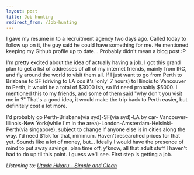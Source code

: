 ```yaml
---
layout: post
title: Job hunting
redirect_from: /Job-hunting
---
```


I gave my resume in to a recruitment agency two days ago. Called today to
follow up on it, the guy said he could have something for me. He mentioned
keeping my Github profile up to date... Probably didn't mean a blog post :P

I'm pretty excited about the idea of actually having a job. I got this grand
plan to get a list of addresses of all of my internet friends, mainly from
IRC, and fly around the world to visit them all. If I just want to go from
Perth to Brisbane to SF (driving to LA cos it's 'only' 7 hours) to Illinois
to Vancouver to Perth, it would be a total of $3000 ish, so I'd need probably
$5000. I mentioned this to my friends, and some of them said "why don't you
visit me in <EU country>?" That's a good idea, it would make the trip back to
Perth easier, but definitely cost a lot more.

I'd probably go Perth-Brisbane(via syd)-SF(via syd)-LA by car-
Vancouver-Illinois-New York(while I'm in the area)-London-Amsterdam-Helsinki-
Perth(via singapore), subject to change if anyone else is in cities along the
way. I'd need $15k for that, minimum. Haven't researched prices for that yet.
Sounds like a lot of money, but... Ideally I would have the presence of mind
to put away savings, plan time off, y'know, all that adult stuff I haven't
had to do up til this point. I guess we'll see. First step is getting a job.

*Listening to: [Utada Hikaru - Simple and Clean](https://www.youtube.com/watch?v=nLHjtg7cZqY&t=42)*
